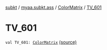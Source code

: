 [subkt](../../index.md) / [myaa.subkt.ass](../index.md) / [ColorMatrix](index.md) / [TV_601](./-t-v_601.md)

# TV_601

`val TV_601: `[`ColorMatrix`](index.md) [(source)](https://github.com/Myaamori/SubKt/blob/0.1.19/src/main/kotlin/myaa/subkt/ass/parser.kt#L721)